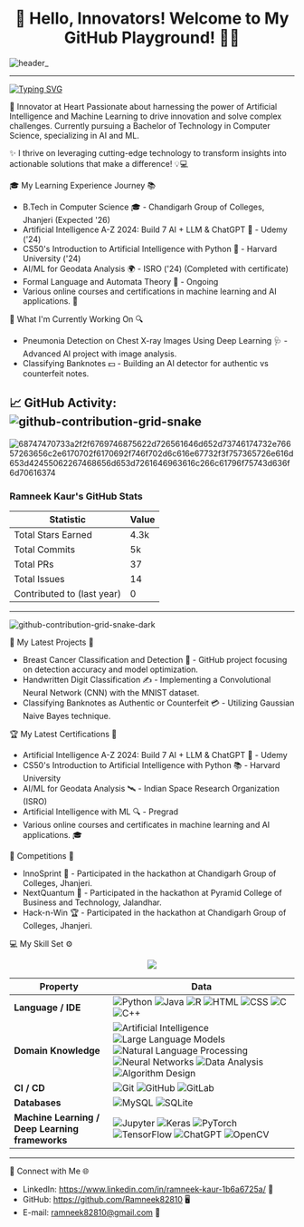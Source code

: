 <h1 align="center">🌟 Hello, Innovators! Welcome to My GitHub Playground! 🚀✨</h1>

![header_](https://github.com/user-attachments/assets/a3869a1b-ceac-4184-9d5a-34abc80e51ac)

---
[![Typing SVG](https://readme-typing-svg.demolab.com?font=Fira+Code&duration=4500&pause=900&width=435&lines=Hi+there!+%E2%9C%A8+I+am+Ramneek+Kaur+%E2%9C%A8;Welcome+to+my+profile!+%F0%9F%92%BB;Always+learning+new+things+%F0%9F%8F%86)](https://git.io/typing-svg)



🚀 Innovator at Heart
Passionate about harnessing the power of Artificial Intelligence and Machine Learning to drive innovation and solve complex challenges. Currently pursuing a Bachelor of Technology in Computer Science, specializing in AI and ML.

✨ I thrive on leveraging cutting-edge technology to transform insights into actionable solutions that make a difference! 💡💻

🎓 My Learning Experience Journey 📚
- B.Tech in Computer Science 🎓 - Chandigarh Group of Colleges, Jhanjeri (Expected '26)
- Artificial Intelligence A-Z 2024: Build 7 AI + LLM & ChatGPT 🧠 - Udemy ('24)
- CS50's Introduction to Artificial Intelligence with Python 🍏 - Harvard University ('24)
- AI/ML for Geodata Analysis 🌍 - ISRO ('24) (Completed with certificate)
- Formal Language and Automata Theory 📖 - Ongoing
- Various online courses and certifications in machine learning and AI applications. 🎉


👷 What I'm Currently Working On 🔍
- Pneumonia Detection on Chest X-ray Images Using Deep Learning 🩺 - Advanced AI project with image analysis. 
- Classifying Banknotes 💵 - Building an AI detector for authentic vs counterfeit notes.


📈 GitHub Activity:
![github-contribution-grid-snake](https://github.com/user-attachments/assets/529240fc-34ce-4676-ab40-970f0592ae7a)
---
![68747470733a2f2f6769746875622d726561646d652d73746174732e76657263656c2e6170702f6170692f746f702d6c616e67732f3f757365726e616d653d42455062267468656d653d7261646963616c266c61796f75743d636f6d70616374](https://github.com/user-attachments/assets/6ece46ee-c6cc-4667-b9ac-1cadf14b5b30)
### Ramneek Kaur's GitHub Stats

| Statistic | Value |
|---|---|
| Total Stars Earned | 4.3k |
| Total Commits | 5k |
| Total PRs | 37 |
| Total Issues | 14 |
| Contributed to (last year) | 0 |
---
![github-contribution-grid-snake-dark](https://github.com/user-attachments/assets/a922d272-39ca-47fa-9103-383b221c4ede)




🌱 My Latest Projects 🚀
- Breast Cancer Classification and Detection 🧬 - GitHub project focusing on detection accuracy and model optimization.
- Handwritten Digit Classification ✍️ - Implementing a Convolutional Neural Network (CNN) with the MNIST dataset.
- Classifying Banknotes as Authentic or Counterfeit 💳 - Utilizing Gaussian Naive Bayes technique.


🏆 My Latest Certifications 📜
- Artificial Intelligence A-Z 2024: Build 7 AI + LLM & ChatGPT 🥇 - Udemy
- CS50's Introduction to Artificial Intelligence with Python 📚 - Harvard University
- AI/ML for Geodata Analysis 🛰 - Indian Space Research Organization (ISRO)
- Artificial Intelligence with ML 🔍 - Pregrad
- Various online courses and certificates in machine learning and AI applications. 🎓


🥇 Competitions 🎉
- InnoSprint 🎊 - Participated in the hackathon at Chandigarh Group of Colleges, Jhanjeri.
- NextQuantum 🚀 - Participated in the hackathon at Pyramid College of Business and Technology, Jalandhar.
- Hack-n-Win 🏆 - Participated in the hackathon at Chandigarh Group of Colleges, Jhanjeri.


💻 My Skill Set ⚙️
<p align="center">
  <img src="https://img.shields.io/badge/TryHackMe-ramneek.kaur-0xD1.svg">
</p>

| **Property**                             | **Data**                                                                                                              |
|------------------------------------------|-----------------------------------------------------------------------------------------------------------------------|
| **Language / IDE**                       | ![Python](https://img.shields.io/badge/Python-3776AB?style=flat&logo=python&logoColor=white) ![Java](https://img.shields.io/badge/Java-ED8B00?style=flat&logo=java&logoColor=white) ![R](https://img.shields.io/badge/R-276DC3?style=flat&logo=r) ![HTML](https://img.shields.io/badge/HTML5-E34F26?style=flat&logo=html5&logoColor=white) ![CSS](https://img.shields.io/badge/CSS3-1572B6?style=flat&logo=css3&logoColor=white) ![C](https://img.shields.io/badge/C-A8B9CC?style=flat&logo=c) ![C++](https://img.shields.io/badge/C++-00599C?style=flat&logo=cplusplus) |
| **Domain Knowledge**                     | ![Artificial Intelligence](https://img.shields.io/badge/Artificial%20Intelligence-065535?style=flat) ![Large Language Models](https://img.shields.io/badge/Large%20Language%20Models-065535?style=flat) ![Natural Language Processing](https://img.shields.io/badge/Natural%20Language%20Processing-065535?style=flat) ![Neural Networks](https://img.shields.io/badge/Neural%20Networks-065535?style=flat) ![Data Analysis](https://img.shields.io/badge/Data%20Analysis-065535?style=flat) ![Algorithm Design](https://img.shields.io/badge/Algorithm%20Design-065535?style=flat) |
| **CI / CD**                              | ![Git](https://img.shields.io/badge/Git-F05032?style=flat&logo=git) ![GitHub](https://img.shields.io/badge/GitHub-181717?style=flat&logo=github) ![GitLab](https://img.shields.io/badge/GitLab-FC6D26?style=flat&logo=gitlab) |
| **Databases**                            | ![MySQL](https://img.shields.io/badge/MySQL-4479A1?style=flat&logo=mysql) ![SQLite](https://img.shields.io/badge/SQLite-003B57?style=flat&logo=sqlite) |
| **Machine Learning / Deep Learning frameworks** | ![Jupyter](https://img.shields.io/badge/Jupyter-FA743E?style=flat&logo=jupyter) ![Keras](https://img.shields.io/badge/Keras-D00000?style=flat&logo=keras&logoColor=white) ![PyTorch](https://img.shields.io/badge/PyTorch-EE4C2C?style=flat&logo=pytorch) ![TensorFlow](https://img.shields.io/badge/TensorFlow-FF6F00?style=flat&logo=tensorflow) ![ChatGPT](https://img.shields.io/badge/ChatGPT-00A693?style=flat) ![OpenCV](https://img.shields.io/badge/OpenCV-5C3EE8?style=flat&logo=opencv) |

---
🤝 Connect with Me 🌐
- LinkedIn: https://www.linkedin.com/in/ramneek-kaur-1b6a6725a/ 💼
- GitHub: https://github.com/Ramneek82810 🖥️
- E-mail: ramneek82810@gmail.com 📧
